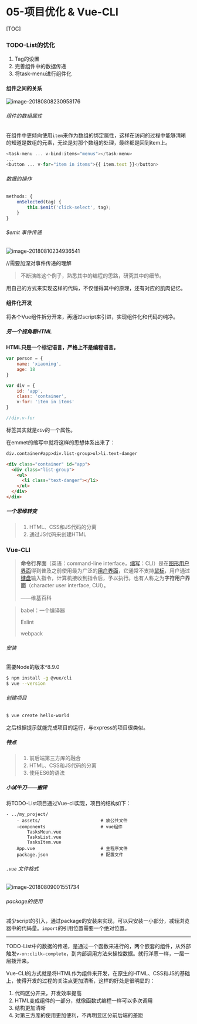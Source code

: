 # 05-项目优化 & Vue-CLI

[TOC]

### TODO-List的优化

1. Tag的设置
2. 完善组件中的数据传递
3. 将task-menu进行组件化

#### 组件之间的关系

![image-20180808230958176](https://ws1.sinaimg.cn/large/0069RVTdgy1fu2p3g64mjj30jr0d7mxx.jpg)

###### 组件的数组属性

在组件中更倾向使用`item`来作为数组的绑定属性，这样在访问的过程中能够清晰的知道是数组的元素，无论是对那个数组的处理，最终都是回到item上。

```js
<task-menu ... v-bind:items="menus"></task-menu>
...
<button ... v-for="item in items">{{ item.text }}</button>
```

###### 数据的操作

```js
methods: {
    onSelected(tag) {
        this.$emit('click-select', tag);
    }
}
```

###### $emit 事件传递

![image-20180810234936541](https://ws4.sinaimg.cn/large/006tNbRwgy1fu51h9zyj7j311d0xktgd.jpg)

//需要加深对事件传递的理解

> 不断演练这个例子，熟悉其中的编程的思路，研究其中的细节。

用自己的方式来实现这样的代码，不仅懂得其中的原理，还有对应的肌肉记忆。

#### 组件化开发

将各个Vue组件拆分开来，再通过script来引进，实现组件化和代码的纯净。

##### 另一个视角看HTML

**HTML只是一个标记语言，严格上不是编程语言。**

```js
var person = {
    name: 'xiaoming',
    age: 18
}

var div = {
    id: 'app',
    class: 'container',
    v-for: 'item in items'
}

//div.v-for
```

标签其实就是`div`的一个属性。

在emmet的缩写中就将这样的思想体系出来了：

```html
div.container#app>div.list-group>ul>li.text-danger

<div class="container" id="app">
  <div class="list-group">
    <ul>
      <li class="text-danger"></li>
    </ul>
  </div>
</div>
```

##### 一个思维转变

> 1. HTML、CSS和JS代码的分离
> 2. 通过JS代码来创建HTML

### Vue-CLI

> **命令行界面**（英语：command-line interface，[缩写](https://zh.wikipedia.org/wiki/%E7%BC%A9%E5%86%99)：CLI）是在[图形用户界面](https://zh.wikipedia.org/wiki/%E5%9B%BE%E5%BD%A2%E7%94%A8%E6%88%B7%E7%95%8C%E9%9D%A2)得到普及之前使用最为广泛的[用户界面](https://zh.wikipedia.org/wiki/%E7%94%A8%E6%88%B7%E7%95%8C%E9%9D%A2)，它通常不支持[鼠标](https://zh.wikipedia.org/wiki/%E9%BC%A0%E6%A0%87)，用户通过[键盘](https://zh.wikipedia.org/wiki/%E9%94%AE%E7%9B%98)输入指令，计算机接收到指令后，予以执行。也有人称之为**字符用户界面**（character user interface, CUI）。
>
> ——维基百科

> babel：一个编译器
>
> Eslint
>
> webpack

###### 安装

需要Node的版本^8.9.0

```sh
$ npm install -g @vue/cli
$ vue --version
```

###### 创建项目

```sh
$ vue create hello-world
```

之后根据提示就能完成项目的运行，与express的项目很类似。

##### 特点

> 1. 前后端第三方库的融合
> 2. HTML、CSS和JS代码的分离
> 3. 使用ES6的语法

##### 小试牛刀——搬砖

将TODO-List项目通过Vue-cli实现，项目的结构如下：

```vue
- ../my_project/       
    - assets/                       # 放公共文件
    -components					    # vue组件
    	TasksMeun.vue
    	TasksList.vue
    	TasksItem.vue
	App.vue							# 主程序文件
    package.json                    # 配置文件

```

###### `.vue` 文件格式

![image-20180809001551734](https://ws4.sinaimg.cn/large/0069RVTdgy1fu2qzz9vtqj30s30higor.jpg)

######  package的使用

减少script的引入，通过package的安装来实现，可以只安装一小部分，减轻浏览器中的代码量。`import`的引用位置需要一个绝对位置。

------

TODO-List中的数据的传递，是通过一个函数来进行的，两个嵌套的组件，从外部触发`v-on:clilk-complete`，到内部调用方法来操控数据。就行洋葱一样，一层一层拨开来。

Vue-CLI的方式就是将HTML作为组件来开发，在原生的HTML、CSS和JS的基础上，使得开发的过程的关注点更加清晰，这样的好处是很明显的：

1. 代码区分开来，开发效率提高
2. HTML变成组件的一部分，就像函数式编程一样可以多次调用
3. 结构更加清晰
4. 对第三方库的使用更加便利，不再明显区分前后端的差距